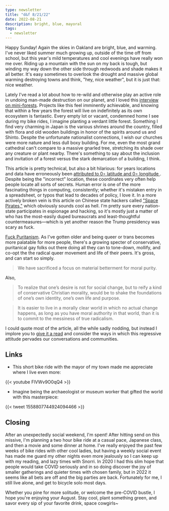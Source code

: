 ```yaml
---
type: newsletter
title: "d&f 8/21/22"
date: 2022-08-21
description: bright, blue, mayoral
tags:
  - newsletter
---
```


Happy Sunday! Again the skies in Oakland are bright, blue, and warming. I've never liked summer much growing up, outside of the time off from school, but this year's mild temperatures and cool evenings have really won me over. Riding up a mountain with the sun on my back is tough, but winding my way down the other side through redwoods and shade makes it all better. It's easy sometimes to overlook the drought and massive global warming destroying towns and think, "hey, nice weather", but it is just that: nice weather.

Lately I've read a lot about how to re-wild and otherwise play an active role in undoing man-made destruction on our planet, and I loved this [interview on mini-forests](https://www.inverse.com/science/mini-forests). Projects like this feel imminently achievable, and knowing that within a few years the forest will live on indefinitely as its own ecosystem is fantastic. Every empty lot or vacant, condemned  home I see during my bike rides, I imagine planting a verdant little forest. Something I find very charming in Japan is the various shrines around the country, filled with flora and old wooden buildings in honor of the spirits around us and Shinto. Despite the unfortunate nationalist connections, I wish our churches were more nature and less dull boxy building. For me, even the most grand cathedral can't compare to a massive gnarled tree, stretching its shade over any creature or plant nearby. There's something to say about the inclusion and invitation of a forest versus the stark demarcation of a building, I think.

This article is pretty technical, but also a bit hilarious: for years locations and data have erroneously been [attributed to 0∘ latitude and 0∘ longitude ](https://arxiv.org/abs/2204.08383). Despite being the "incorrect" location, these coordinates very often help people locate all sorts of secrets. Human error is one of the more fascinating things in computing, consistently; whether it's mistaken entry in a spreadsheet, or typos that lead to decades of policy, I love it. In a more actively broken vein is this article on Chinese state hackers called ["Space Pirates,"](https://www.bleepingcomputer.com/news/security/chinese-space-pirates-are-hacking-russian-aerospace-firms/) which obviously sounds cool as hell. I'm pretty sure every nation-state participates in espionage and hacking, so it's mostly just a matter of who has the most-easily duped bureaucrats and least-thoughtful countermeasures—which is yet another reason the Trump presidency was scary as fuck.  

[Fuck Puritanism](https://mentalhellth.xyz/p/fuck-puritanism). As I've gotten older and being queer or trans becomes more palatable for more people, there's a growing specter of conservative, puritanical gay folks out there doing all they can to tone-down, mollify, and co-opt the the radical queer movement and life of their peers. It's gross, and can start so simply.

> We have sacrificed a focus on material betterment for moral purity. 

Also,

> To realize that one’s desire is not for social change, but to reify a kind of conservative Christian morality, would be to shake the foundations of one’s own identity, one’s own life and purpose.

>  It is easier to live in a morally clear world in which no actual change happens, as long as you have moral authority in that world, than it is to commit to the messiness of true radicalism.

I could quote most of the article, all the while sadly nodding, but instead I implore you to [give it a read](https://mentalhellth.xyz/p/fuck-puritanism) and consider the ways in which this regressive attitude pervades our conversations and communities.

## Links

- This short bike ride with the mayor of my town made me appreciate where I live even more:

{{< youtube FlVWv9O0qQ4 >}}

- Imagine being the archaeologist or museum worker that gifted the world with this masterpiece:

{{< tweet 1558807744924094466 >}}

## Closing

After an unexpectedly social weekend, I'm spent! After hitting send on this missive, I'm planning a two hour bike ride at a casual pace, Japanese class, and then a movie and some dinner at home. I've really enjoyed the past few weeks of bike rides with other cool ladies, but having a weekly social event has made me guard my other nights even more jealously so I can keep up with my reading, and lazy times with Snorri. In 2020 I had this slim hope that people would take COVID seriously and in so doing discover the joy of smaller gatherings and quieter times with chosen family, but in 2022 it seems like all bets are off and the big parties are back. Fortunately for me, I still live alone, and get to bicycle solo most days. 

Whether you pine for more solitude, or welcome the pre-COVID bustle, I hope you're enjoying your August. Stay cool, plant something green, and savor every sip of your favorite drink, space cowgirls~